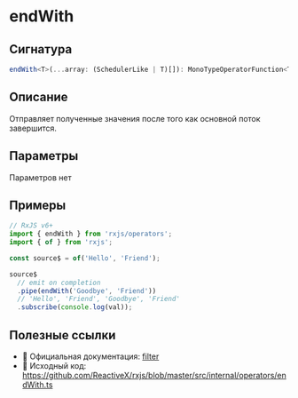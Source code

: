 # endWith

## Сигнатура

```typescript
endWith<T>(...array: (SchedulerLike | T)[]): MonoTypeOperatorFunction<T>
```

## Описание

Отправляет полученные значения после того как основной поток завершится.

## Параметры

Параметров нет

## Примеры

```typescript
// RxJS v6+
import { endWith } from 'rxjs/operators';
import { of } from 'rxjs';

const source$ = of('Hello', 'Friend');

source$
  // emit on completion
  .pipe(endWith('Goodbye', 'Friend'))
  // 'Hello', 'Friend', 'Goodbye', 'Friend'
  .subscribe(console.log(val));
```

## Полезные ссылки

- 📰 Официальная документация: [filter](https://rxjs.dev/api/operators/endWith)
- 📁 Исходный код: https://github.com/ReactiveX/rxjs/blob/master/src/internal/operators/endWith.ts


